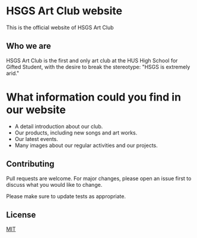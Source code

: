 # HSGS Art Club website

This is the official website of HSGS Art Club

## Who we are
HSGS Art Club is the first and only art club at the HUS High School for Gifted Student, with the desire to break the stereotype: "HSGS is extremely arid."

# What information could you find in our website
- A detail introduction about our club.
- Our products, including new songs and art works.
- Our latest events.
- Many images about our regular activities and our projects.

## Contributing
Pull requests are welcome. For major changes, please open an issue first to discuss what you would like to change.

Please make sure to update tests as appropriate.

## License
[MIT](https://choosealicense.com/licenses/mit/)
